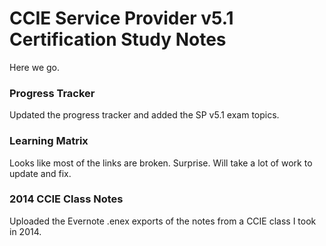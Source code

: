 # CCIE Service Provider v5.1 Certification Study Notes

Here we go.

### Progress Tracker
Updated the progress tracker and added the SP v5.1 exam topics.

### Learning Matrix
Looks like most of the links are broken.  Surprise.  Will take a lot of work to update and fix.

### 2014 CCIE Class Notes
Uploaded the Evernote .enex exports of the notes from a CCIE class I took in 2014.

